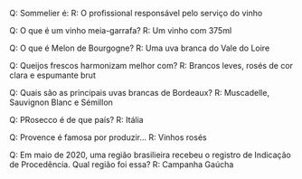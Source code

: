 Q: Sommelier é: 
R: O profissional responsável pelo serviço do vinho

Q: O que é um vinho meia-garrafa?
R: Um vinho com 375ml

Q: O que é Melon de Bourgogne? 
R: Uma uva branca do Vale do Loire

Q: Queijos frescos harmonizam melhor com?
R: Brancos leves, rosés de cor clara e espumante brut

Q: Quais são as principais uvas brancas de Bordeaux?
R: Muscadelle, Sauvignon Blanc e Sémillon

Q: PRosecco é de que país?
R: Itália

Q: Provence é famosa por produzir...
R: Vinhos rosés

Q: Em maio de 2020, uma região brasilieira recebeu o registro de Indicação de Procedência. Qual região foi essa?
R: Campanha Gaúcha
